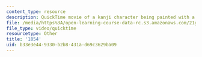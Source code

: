 ```yaml
---
content_type: resource
description: QuickTime movie of a kanji character being painted with a brush.
file: /media/https%3A/open-learning-course-data-rc.s3.amazonaws.com/21g-504-japanese-iv-spring-2009/b33e3e449330b2b8431ad69c3629ba09_1854.mov
file_type: video/quicktime
resourcetype: Other
title: '1854'
uid: b33e3e44-9330-b2b8-431a-d69c3629ba09
---
```

